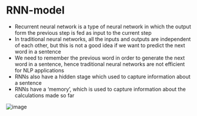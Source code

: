 # RNN-model

- Recurrent neural network is a type of neural network in which the output form the previous step is fed as input to the current step
- In traditional neural networks, all the inputs and outputs are independent of each other, but this is not a good idea if we want to predict the next word in a sentence
- We need to remember the previous word in order to generate the next word in a sentence, hence traditional neural networks are not efficient for NLP applications
- RNNs also have a hidden stage which used to capture information about a sentence
- RNNs have a ‘memory’, which is used to capture information about the calculations made so far 

![image](https://github.com/Siddhipatade/RNN-model/assets/91780318/071cd48f-e523-4882-96ab-4dc23250a24a)

